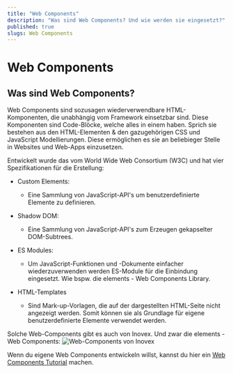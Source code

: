 ```yaml
---
title: "Web Components"
description: "Was sind Web Components? Und wie werden sie eingesetzt?"
published: true
slugs: Web Components
---
```


# Web Components

## Was sind Web Components?

Web Components sind sozusagen wiederverwendbare HTML-Komponenten, die
unabhängig vom Framework einsetzbar sind. Diese Komponenten sind
Code-Blöcke, welche alles in einem haben. Sprich sie bestehen aus den
HTML-Elementen & den gazugehörigen CSS und JavaScript Modellierungen.
Diese ermöglichen es sie an beliebieger Stelle in Websites und
Web-Apps einzusetzen.

Entwickelt wurde das vom World Wide Web Consortium (W3C) und hat vier
Spezifikationen für die Erstellung:

- Custom Elements:

  - Eine Sammlung von JavaScript-API's um benutzerdefinierte Elemente zu definieren.

- Shadow DOM:

  - Eine Sammlung von JavaScript-API's zum Erzeugen gekapselter DOM-Subtrees.

- ES Modules:

  - Um JavaScript-Funktionen und -Dokumente einfacher wiederzuverwenden werden ES-Module für die Einbindung eingesetzt. Wie bspw. die elements - Web Components Library.

- HTML-Templates

  - Sind Mark-up-Vorlagen, die auf der dargestellten HTML-Seite nicht angezeigt werden. Somit können sie als Grundlage für eigene benutzerdefinierte Elemente verwendet werden.

Solche Web-Components gibt es auch von Inovex. Und zwar die elements - Web Components:
![Web-Components von Inovex](assets/bilder/04_web-components/elements_inovex.png)

Wenn du eigene Web Components entwickeln willst, kannst du hier ein [Web Components Tutorial](https://www.robinwieruch.de/web-components-tutorial) machen.
